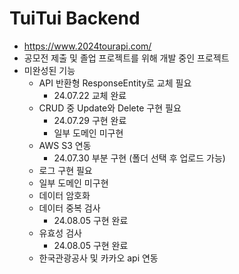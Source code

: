 # TuiTui Backend
- https://www.2024tourapi.com/
- 공모전 제출 및 졸업 프로젝트를 위해 개발 중인 프로젝트
- 미완성된 기능
    - API 반환형 ResponseEntity로 교체 필요
      - 24.07.22 교체 완료
    - CRUD 중 Update와 Delete 구현 필요
      - 24.07.29 구현 완료
      - 일부 도메인 미구현
    - AWS S3 연동
      - 24.07.30 부분 구현 (폴더 선택 후 업로드 가능)
    - 로그 구현 필요
    - 일부 도메인 미구현
    - 데이터 암호화
    - 데이터 중복 검사
      - 24.08.05 구현 완료
    - 유효성 검사
      - 24.08.05 구현 완료
    - 한국관광공사 및 카카오 api 연동
